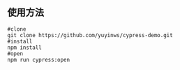 ## 使用方法
``` shell
#clone
git clone https://github.com/yuyinws/cypress-demo.git
#install
npm install
#open
npm run cypress:open
```